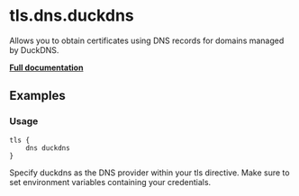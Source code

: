 # tls.dns.duckdns

Allows you to obtain certificates using DNS records for domains managed by DuckDNS.

**[Full documentation](https://github.com/caddyserver/dnsproviders/blob/master/README.md)**

## Examples

### Usage

``` caddyfile
tls {
    dns duckdns
}
```

Specify duckdns as the DNS provider within your tls directive. Make sure to set environment variables containing your
credentials.
